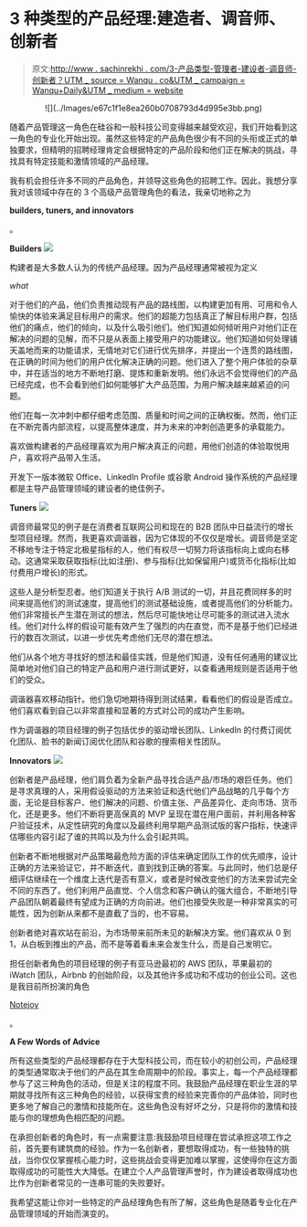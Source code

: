# 3 种类型的产品经理:建造者、调音师、创新者

> 原文:[http://www . sachinrekhi . com/3-产品类型-管理者-建设者-调音师-创新者？UTM _ source = Wanqu . co&UTM _ campaign = Wanqu+Daily&UTM _ medium = website](http://www.sachinrekhi.com/3-types-of-product-managers-builders-tuners-innovators?utm_source=wanqu.co&utm_campaign=Wanqu+Daily&utm_medium=website)

<center>![](../Images/e67c1f1e8ea260b0708793d4d995e3bb.png)</center>

随着产品管理这一角色在硅谷和一般科技公司变得越来越受欢迎，我们开始看到这一角色的专业化开始出现。虽然这些特定的产品角色很少有不同的头衔或正式的单独要求，但精明的招聘经理肯定会根据特定的产品阶段和他们正在解决的挑战，寻找具有特定技能和激情领域的产品经理。

我有机会担任许多不同的产品角色，并领导这些角色的招聘工作。因此，我想分享我对该领域中存在的 3 个高级产品管理角色的看法，我亲切地称之为

**builders, tuners, and innovators**

。

**Builders** ![](../Images/44cd4c80aa13286a929728a7cbedada5.png)

构建者是大多数人认为的传统产品经理。因为产品经理通常被视为定义

*what*

对于他们的产品，他们负责推动现有产品的路线图，以构建更加有用、可用和令人愉快的体验来满足目标用户的需求。他们的超能力包括真正了解目标用户群，包括他们的痛点，他们的倾向，以及什么吸引他们。他们知道如何倾听用户对他们正在解决的问题的见解，而不只是从表面上接受用户的功能建议。他们知道如何处理铺天盖地而来的功能请求，无情地对它们进行优先排序，并提出一个连贯的路线图，在正确的时间为他们的用户优化解决正确的问题。他们进入了整个用户体验的杂草中，并在适当的地方不断地打磨、提炼和重新发明。他们永远不会觉得他们的产品已经完成，也不会看到他们如何能够扩大产品范围，为用户解决越来越紧迫的问题。

他们在每一次冲刺中都仔细考虑范围、质量和时间之间的正确权衡。然而，他们正在不断完善内部流程，以提高整体速度，并为未来的冲刺创造更多的承载能力。

喜欢做构建者的产品经理喜欢为用户解决真正的问题，用他们创造的体验取悦用户，喜欢将产品带入生活。

开发下一版本微软 Office、LinkedIn Profile 或谷歌 Android 操作系统的产品经理都是主导产品管理领域的建设者的绝佳例子。

**Tuners** ![](../Images/b326031a2ab75b622040c6990df45517.png)

调音师最常见的例子是在消费者互联网公司和现在的 B2B 团队中日益流行的增长型项目经理。然而，我更喜欢调谐器，因为它体现的不仅仅是增长。调音师是坚定不移地专注于特定北极星指标的人，他们有权尽一切努力将该指标向上或向右移动。这通常采取获取指标(比如注册)、参与指标(比如保留用户)或货币化指标(比如付费用户增长)的形式。

这些人是分析型忍者。他们知道关于执行 A/B 测试的一切，并且花费同样多的时间来提高他们的测试速度，提高他们的测试基础设施，或者提高他们的分析能力。他们非常擅长产生潜在测试的想法，然后尽可能快地让尽可能多的测试进入流水线。他们对什么样的假设可能有效产生了强烈的内在直觉，而不是基于他们已经进行的数百次测试，以进一步优先考虑他们无尽的潜在想法。

他们从各个地方寻找好的想法和最佳实践，但是他们知道，没有任何通用的建议比简单地对他们自己的特定产品和用户进行测试更好，以查看通用规则是否适用于他们的受众。

调谐器喜欢移动指针。他们急切地期待得到测试结果，看看他们的假设是否成立。他们喜欢看到自己以非常直接和显著的方式对公司的成功产生影响。

作为调谐器的项目经理的例子包括优步的驱动增长团队、LinkedIn 的付费订阅优化团队、脸书的新闻订阅优化团队和谷歌的搜索相关性团队。

**Innovators** ![](../Images/e6136a11dff77930d3efc284361fc7d2.png)

创新者是产品经理，他们肩负着为全新产品寻找合适产品/市场的艰巨任务。他们是寻求真理的人，采用假设驱动的方法来验证和迭代他们产品战略的几乎每个方面，无论是目标客户、他们解决的问题、价值主张、产品差异化、走向市场、货币化，还是更多。他们不断将更高保真的 MVP 呈现在潜在用户面前，并利用各种客户验证技术，从定性研究的角度以及最终利用早期产品测试版的客户指标，快速评估哪些内容引起了谁的共鸣以及为什么会引起共鸣。

创新者不断地根据对产品策略最危险方面的评估来确定团队工作的优先顺序，设计正确的方法来验证它，并不断迭代，直到找到正确的答案。与此同时，他们总是仔细评估继续在一个维度上迭代是否有意义，或者是时候改变他们的方法来尝试完全不同的东西了。他们利用产品直觉、个人信念和客户确认的强大组合，不断地引导产品团队朝着最终有望成为正确的方向前进。他们也接受失败是一种非常真实的可能性，因为创新从来都不是直截了当的，也不容易。

创新者绝对喜欢站在前沿，为市场带来前所未见的新解决方案。他们喜欢从 0 到 1，从白板到推出的产品，而不是等着看未来会发生什么，而是自己发明它。

担任创新者角色的项目经理的例子有亚马逊最初的 AWS 团队，苹果最初的 iWatch 团队，Airbnb 的创始阶段，以及其他许多成功和不成功的创业公司。这也是我目前所扮演的角色

[Notejoy](https://notejoy.com)

。

**A Few Words of Advice**

所有这些类型的产品经理都存在于大型科技公司，而在较小的初创公司，产品经理的类型通常取决于他们的产品在其生命周期中的阶段。事实上，每一个产品经理都参与了这三种角色的活动，但是关注的程度不同。我鼓励产品经理在职业生涯的早期就寻找所有这三种角色的经验，以获得宝贵的经验来完善你的产品体验，同时也更多地了解自己的激情和技能所在。这些角色没有好坏之分，只是将你的激情和技能与你的理想角色相匹配的问题。

在承担创新者的角色时，有一点需要注意:我鼓励项目经理在尝试承担这项工作之前，首先要有建筑商的经验。作为一名创新者，要想取得成功，有一些独特的挑战，当你仅仅掌握核心能力时，这些挑战会变得更加难以掌握，这使得你在这方面取得成功的可能性大大降低。在建立个人产品管理声誉时，作为建设者取得成功也比作为创新者常见的一连串可能的失败要好。

我希望这能让你对一些特定的产品经理角色有所了解，这些角色是随着专业化在产品管理领域的开始而演变的。